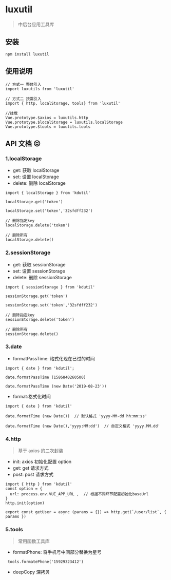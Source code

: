 # luxutil

> 中后台应用工具库

## 安装

```
npm install luxutil
```

## 使用说明

```
// 方式一 整体引入
import luxutils from 'luxutil'

// 方式二 按需引入
import { http, localStorage, tools} from 'luxutil'

//挂载
Vue.prototype.$axios = luxutils.http
Vue.prototype.$localStorage = luxutils.localStorage
Vue.prototype.$tools = luxutils.tools
```

## API 文档 :stuck_out_tongue_closed_eyes:

### 1.localStorage

- get: 获取 localStorage
- set: 设置 localStorage
- delete: 删除 localStorage

```
import { localStorage } from 'kdutil'

localStorage.get('token')

localStorage.set('token','32sfdff232')

// 删除指定key
localStorage.delete('token')

// 删除所有
localStorage.delete()
```

### 2.sessionStorage

- get: 获取 sessionStorage
- set: 设置 sessionStorage
- delete: 删除 sessionStorage

```
import { sessionStorage } from 'kdutil'

sessionStorage.get('token')

sessionStorage.set('token','32sfdff232')

// 删除指定key
sessionStorage.delete('token')

// 删除所有
sessionStorage.delete()
```

### 3.date

- formatPassTime: 格式化现在已过的时间

```
import { date } from 'kdutil';

date.formatPassTime (1586840260500)

date.formatPassTime (new Date('2019-08-23'))
```

- format:格式化时间

```
import { date } from 'kdutil'

date.formatTime (new Date())  // 默认格式 'yyyy-MM-dd hh:mm:ss'

date.formatTime (new Date(),'yyyy:MM:dd')  // 自定义格式 'yyyy.MM.dd'
```

### 4.http

> 基于 axios 的二次封装

- init: axios 初始化配置 option
- get: get 请求方式
- post: post 请求方式

```
import { http } from 'kdutil'
const option = {
  url: process.env.VUE_APP_URL ,  // 根据不同环节配置初始化baseUrl
}
http.init(option)

export const getUser = async (params = {}) => http.get(`/user/list`, { params })
```

### 5.tools

> 常用函数工具库

- formatPhone: 将手机号中间部分替换为星号

```
 tools.formatePhone('15929323412')
```

- deepCopy 深拷贝

